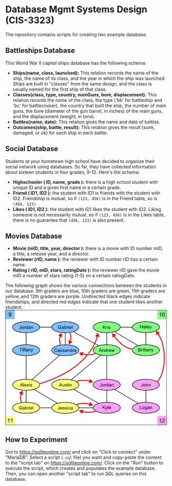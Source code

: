# Database Mgmt Systems Design (CIS-3323)
The repository contains scripts for creating two example database.

## Battleships Database
This World War II capital ships database has the following schema:

* **Ships(name, class, launched):** This relation records the name of the ship, the name of its class, and the year in which the ship was launched. Ships are built in "classes" from the same design, and the class is usually named for the first ship of that class.
* **Classes(class, type, country, numGuns, bore, displacement):** This relation records the name of the class, the type ('bb' for battleship and 'bc' for battlecruiser), the country that built the ship, the number of main guns, the bore (diameter of the gun barrel, in inches) of the main guns, and the displacement (weight, in tons).
* **Battles(name, date):** This relation gives the name and date of battles.
* **Outcomes(ship, battle, result):** This relation gives the result (sunk, damaged, or ok) for each ship in each battle.

## Social Database
Students at your hometown high school have decided to organize their social network using databases. So far, they have collected information about sixteen students in four grades, 9-12. Here's the schema:

* **Highschooler ( ID, name, grade ):** there is a high school student with unique ID and a given first name in a certain grade.
* **Friend ( ID1, ID2 ):** the student with ID1 is friends with the student with ID2. Friendship is mutual, so if `(123, 456)` is in the Friend table, so is `(456, 123)`.
* **Likes ( ID1, ID2 ):** the student with ID1 likes the student with ID2. Liking someone is not necessarily mutual, so if `(123, 456)` is in the Likes table, there is no guarantee that `(456, 123)` is also present.

## Movies Database
* **Movie (mID, title, year, director ):** there is a movie with ID number mID, a title, a release year, and a director. 
* **Reviewer (rID, name ):** the reviewer with ID number rID has a certain name. 
* **Rating ( rID, mID, stars, ratingDate ):** the reviewer rID gave the movie mID a number of stars rating (1-5) on a certain ratingDate. 

The following graph shows the various connections between the students in our database. 9th graders are blue, 10th graders are green, 11th graders are yellow, and 12th graders are purple. Undirected black edges indicate friendships, and directed red edges indicate that one student likes another student.
<img src="https://github.com/sbunivedu/db_example_database/blob/master/images/social.png">

## How to Experiment
Got to https://sqliteonline.com/ and click on "Click to connect" under "MariaDB". Select a script (`.sql` file) you want and copy-paste the content to the "script tab" on https://sqliteonline.com/. Click on the "Run" button to execute the script, which creates and populates the example database. Then, you can open another "script tab" to run SQL queries on this database.
